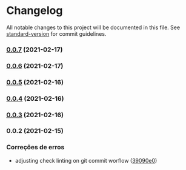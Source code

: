 # Changelog

All notable changes to this project will be documented in this file. See [standard-version](https://github.com/conventional-changelog/standard-version) for commit guidelines.

### [0.0.7](https://github.com/wnqueiroz/fiap-startup-one-ms-appointment/compare/0.0.6...0.0.7) (2021-02-17)

### [0.0.6](https://github.com/wnqueiroz/fiap-startup-one-ms-appointment/compare/0.0.5...0.0.6) (2021-02-17)

### [0.0.5](https://github.com/wnqueiroz/fiap-startup-one-ms-appointment/compare/0.0.4...0.0.5) (2021-02-16)

### [0.0.4](https://github.com/wnqueiroz/fiap-startup-one-ms-appointment/compare/0.0.3...0.0.4) (2021-02-16)

### [0.0.3](https://github.com/wnqueiroz/fiap-startup-one-ms-appointment/compare/0.0.2...0.0.3) (2021-02-16)

### 0.0.2 (2021-02-15)


### Correções de erros

* adjusting check linting on git commit worflow ([39090e0](https://github.com/wnqueiroz/fiap-startup-one-ms-appointment/commit/39090e0a1c1965f5c09455e010deedd05e3826ad))
